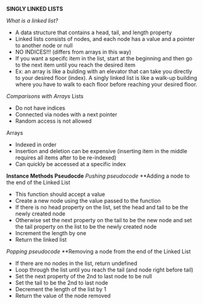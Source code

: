 **SINGLY LINKED LISTS**

*What is a linked list?*
- A data structure that contains a head, tail, and length property
- Linked lists consists of nodes, and each node has a value and a pointer to another node or null
- NO INDICES!!! (differs from arrays in this way)
- If you want a specifc item in the list, start at the beginning and then go to the next item until you reach the desired item
- Ex: an array is like a bulding with an elevator that can take you directly to your desired floor (index). A singly linked list is like a walk-up building where you have to walk to each floor before reaching your desired floor.

*Comparisons with Arrays*
Lists
- Do not have indices
- Connected via nodes with a next pointer
- Random access is not allowed

Arrays
- Indexed in order
- Insertion and deletion can be expensive (inserting item in the middle requires all items after to be re-indexed)
- Can quickly be accessed at a specific index

**Instance Methods Pseudocde**
*Pushing pseudocode*
**Adding a node to the end of the Linked List
- This function should accept a value
- Create a new node using the value passed to the function
- If there is no head property on the list, set the head and tail to be the newly created node
- Otherwise set the next property on the tail to be the new node and set the tail property on the list to be the newly created node
- Increment the length by one
- Return the linked list

*Popping pseudocode*
**Removing a node from the end of the Linked List
- If there are no nodes in the list, return undefined
- Loop through the list until you reach the tail (and node right before tail)
- Set the next property of the 2nd to last node to be null
- Set the tail to be the 2nd to last node
- Decrement the length of the list by 1
- Return the value of the node removed

